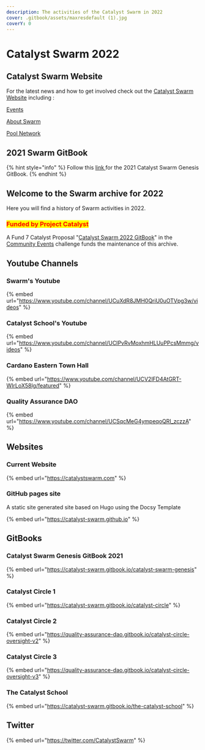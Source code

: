 ```yaml
---
description: The activities of the Catalyst Swarm in 2022
cover: .gitbook/assets/maxresdefault (1).jpg
coverY: 0
---
```


# Catalyst Swarm 2022

## Catalyst Swarm Website

For the latest news and how to get involved check out the [Catalyst Swarm Website](https://catalystswarm.com) including :

[Events](https://catalystswarm.com/events-2/)

[About Swarm](https://catalystswarm.com/about-us/)

[Pool Network](https://catalystswarm.com/pool-network/)

## 2021 Swarm GitBook

{% hint style="info" %}
Follow this [link ](https://catalyst-swarm.gitbook.io/catalyst-swarm-genesis/)for the 2021 Catalyst Swarm Genesis GitBook.
{% endhint %}

## Welcome to the Swarm archive for 2022

Here you will find a history of Swarm activities in 2022.&#x20;

### <mark style="color:red;">Funded by Project Catalyst</mark>&#x20;

A Fund 7 Catalyst Proposal "[Catalyst Swarm 2022 GitBook](https://cardano.ideascale.com/a/dtd/Catalyst-Swarm-2022-GitBook/382330-48088)" in the [Community Events](https://cardano.ideascale.com/a/campaign-home/26234) challenge funds the maintenance of this archive.

## Youtube Channels

### Swarm's Youtube

{% embed url="https://www.youtube.com/channel/UCuXdR8JMH0QriU0uOTVpg3w/videos" %}

### Catalyst School's Youtube

{% embed url="https://www.youtube.com/channel/UCIPvRvMoxhmHLUuPPcsMmmg/videos" %}

### Cardano Eastern Town Hall

{% embed url="https://www.youtube.com/channel/UCV2lFD4AtGRT-WIrLoX58lg/featured" %}

### Quality Assurance DAO

{% embed url="https://www.youtube.com/channel/UCSqcMeG4ympeqoQRI_zczzA" %}

## Websites

### Current Website

{% embed url="https://catalystswarm.com" %}

### GitHub pages site

A static site generated site based on Hugo using the Docsy Template

{% embed url="https://catalyst-swarm.github.io" %}

## GitBooks

### Catalyst Swarm Genesis GitBook 2021&#x20;

{% embed url="https://catalyst-swarm.gitbook.io/catalyst-swarm-genesis" %}

### Catalyst Circle 1

{% embed url="https://catalyst-swarm.gitbook.io/catalyst-circle" %}

### Catalyst Circle 2

{% embed url="https://quality-assurance-dao.gitbook.io/catalyst-circle-oversight-v2" %}

### Catalyst Circle 3

{% embed url="https://quality-assurance-dao.gitbook.io/catalyst-circle-oversight-v3" %}

### The Catalyst School

{% embed url="https://catalyst-swarm.gitbook.io/the-catalyst-school" %}

## Twitter

{% embed url="https://twitter.com/CatalystSwarm" %}

